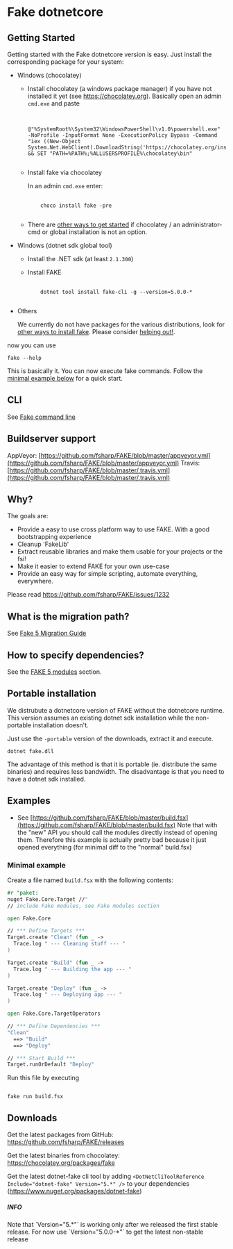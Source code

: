 # Fake dotnetcore

## Getting Started

Getting started with the Fake dotnetcore version is easy.
Just install the corresponding package for your system:

- Windows (chocolatey)

  - Install chocolatey (a windows package manager) if you have not installed it yet (see https://chocolatey.org).
    Basically open an admin `cmd.exe` and paste 

    <pre>
        <code class="lang-batch">
        @"%SystemRoot%\System32\WindowsPowerShell\v1.0\powershell.exe" -NoProfile -InputFormat None -ExecutionPolicy Bypass -Command "iex ((New-Object System.Net.WebClient).DownloadString('https://chocolatey.org/install.ps1'))" && SET "PATH=%PATH%;%ALLUSERSPROFILE%\chocolatey\bin"
        </code>
    </pre>

  - Install fake via chocolatey

    In an admin `cmd.exe` enter:

    <pre>
        <code class="lang-bash">
        choco install fake -pre
        </code>
    </pre>

  - There are [other ways to get started](fake-gettingstarted.html#Install-FAKE) if chocolatey / an administrator-cmd or global installation is not an option.

- Windows (dotnet sdk global tool)

  - Install the .NET sdk (at least `2.1.300`)
  - Install FAKE

    <pre>
        <code class="lang-bash">
        dotnet tool install fake-cli -g --version=5.0.0-*
        </code>
    </pre>

- Others

  We currently do not have packages for the various distributions, look for [other ways to install fake](fake-gettingstarted.html#Install-FAKE).
  Please consider [helping out!](https://github.com/fsharp/FAKE/issues/1828).

now you can use

<pre><code class="lang-bash">fake --help</code></pre>

This is basically it. You can now execute fake commands. Follow the [minimal example below](fake-dotnetcore.html#Minimal-example) for a quick start.

## CLI

See [Fake command line](fake-commandline.html)

## Buildserver support

AppVeyor: [https://github.com/fsharp/FAKE/blob/master/appveyor.yml](https://github.com/fsharp/FAKE/blob/master/appveyor.yml)
Travis: [https://github.com/fsharp/FAKE/blob/master/.travis.yml](https://github.com/fsharp/FAKE/blob/master/.travis.yml)

## Why?

The goals are:

- Provide a easy to use cross platform way to use FAKE. With a good bootstrapping experience
- Cleanup 'FakeLib'
- Extract reusable libraries and make them usable for your projects or the fsi!
- Make it easier to extend FAKE for your own use-case
- Provide an easy way for simple scripting, automate everything, everywhere.

Please read https://github.com/fsharp/FAKE/issues/1232

## What is the migration path?

See [Fake 5 Migration Guide](fake-migrate-to-fake-5.html)

## How to specify dependencies?

See the [FAKE 5 modules](fake-fake5-modules.html) section.

## Portable installation

We distrubute a dotnetcore version of FAKE without the dotnetcore runtime.
This version assumes an existing dotnet sdk installation while the non-portable installation doesn't.

Just use the `-portable` version of the downloads, extract it and execute.

<pre><code class="lang-bash">dotnet fake.dll <regular-arguments></code></pre>

The advantage of this method is that it is portable (ie. distribute the same binaries) and requires less bandwidth.
The disadvantage is that you need to have a dotnet sdk installed.

## Examples

- See [https://github.com/fsharp/FAKE/blob/master/build.fsx](https://github.com/fsharp/FAKE/blob/master/build.fsx)
  Note that with the "new" API you should call the modules directly instead of opening them.
  Therefore this example is actually pretty bad because it just opened everything (for minimal diff to the "normal" build.fsx)

### Minimal example

Create a file named `build.fsx` with the following contents:

```fsharp
#r "paket:
nuget Fake.Core.Target //"
// include Fake modules, see Fake modules section

open Fake.Core

// *** Define Targets ***
Target.create "Clean" (fun _ ->
  Trace.log " --- Cleaning stuff --- "
)

Target.create "Build" (fun _ ->
  Trace.log " --- Building the app --- "
)

Target.create "Deploy" (fun _ ->
  Trace.log " --- Deploying app --- "
)

open Fake.Core.TargetOperators

// *** Define Dependencies ***
"Clean"
  ==> "Build"
  ==> "Deploy"

// *** Start Build ***
Target.runOrDefault "Deploy"
```

Run this file by executing

<pre><code class="lang-bash">
fake run build.fsx
</code></pre>

## Downloads

Get the latest packages from GitHub: https://github.com/fsharp/FAKE/releases

Get the latest binaries from chocolatey: https://chocolatey.org/packages/fake

Get the latest dotnet-fake cli tool by adding `<DotNetCliToolReference Include="dotnet-fake" Version="5.*" />` to your dependencies (https://www.nuget.org/packages/dotnet-fake)

<div class="alert alert-info">
    <h5>INFO</h5>
    <p> Note that `Version="5.*"` is working only after we released the first stable release. For now use `Version="5.0.0-*"` to get the latest non-stable release</p>
</div>

